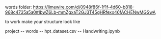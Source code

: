 words folder: https://limewire.com/d/0948f86f-1f1f-4d60-b818-968c4735a5a0#IbwZ6Lb-mmZgxaT2GJ3T45gHRfexx46fACHENwMGSwA


to work make your structure look like

project 
-- words
-- hpt_dataset.csv
-- Handwriting.ipynb

